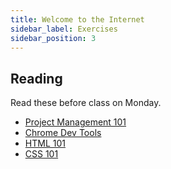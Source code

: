 ```yaml
---
title: Welcome to the Internet
sidebar_label: Exercises
sidebar_position: 3
---
```

<!-- markdownlint-disable no-inline-html no-trailing-punctuation -->
## Reading

Read these before class on Monday.

- [Project Management 101](/docs/lessons/front-end-foundations/project-management-101/)
- [Chrome Dev Tools](/docs/lessons/front-end-foundations/chrome-devtools/)
- [HTML 101](/docs/lessons/front-end-foundations/html-101/)
- [CSS 101](/docs/lessons/front-end-foundations/css-101/)
